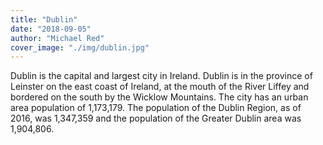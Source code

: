 ```yaml
---
title: "Dublin"
date: "2018-09-05"
author: "Michael Red"
cover_image: "./img/dublin.jpg"
---
```

Dublin is the capital and largest city in Ireland. Dublin is in the province of Leinster on the east coast of Ireland, at the mouth of the River Liffey and bordered on the south by the Wicklow Mountains. The city has an urban area population of 1,173,179. The population of the Dublin Region, as of 2016, was 1,347,359 and the population of the Greater Dublin area was 1,904,806.
